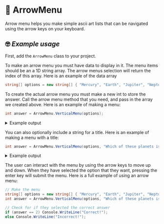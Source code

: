 # 📰 **ArrowMenu**
Arrow menu helps you make simple ascii art lists that can be navigated using the arrow keys on your keyboard.


## 🤓 *Example usage*
First, add the `ArrowMenu` class to your project.

To make an arrow menu you must have data to display in it. The menu items should be an a 1D string array. The arrow menus selection will return the index of this array. Here is an example of the data array
```cs
string[] options = new string[] { "Mercury", "Earth", "Jupiter", "Neptune" };
```

To create the actual arrow menu you must make a new int to store the answer. Call the arrow menu method that you need, and pass in the array we created above. Here is an example of making a menu:
```cs
int answer = ArrowMenu.VerticalMenu(options);
```
<details><summary>Example output</summary>

```
╔═══════════════════════════════════════════════╗
║ > Mercury                                     ║
║   Earth                                       ║
║   Jupiter                                     ║
║   Neptune                                     ║
╚═══════════════════════════════════════════════╝
```
</details>

You can also optionally include a string for a title. Here is an example of making a menu with a title:
```cs
int answer = ArrowMenu.VerticalMenu(options, "Which of these planets is largest?");
```
<details><summary>Example output</summary>

```
╔═══════════════════════════════════════════════╗
║Which of these planets is largest?             ║
╟───────────────────────────────────────────────╢
║ > Mercury                                     ║
║   Earth                                       ║
║   Jupiter                                     ║
║   Neptune                                     ║
╚═══════════════════════════════════════════════╝
```
</details>


The user can interact with the menu by using the arrow keys to move up and down. When they have selected the option that they want, pressing the enter key will submit the menu. Here is a full example of using an arrow menu:
```cs
// Make the menu
string[] options = new string[] { "Mercury", "Earth", "Jupiter", "Neptune" };
int answer = ArrowMenu.VerticalMenu(options, "Which of these planets is largest?");

// Check for if they selected the correct answer
if (answer == 2) Console.WriteLine("Correct!");
else Console.WriteLine("Incorrect!");
```